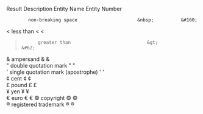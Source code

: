 Result	    Description	                            Entity Name	    Entity Number	

            non-breaking space	                    &nbsp;	        &#160;	
<	        less than	                            &lt;	        &#60;	
>	        greater than	                        &gt;	        &#62;	
&	        ampersand	                            &amp;	        &#38;	
"	        double quotation mark	                &quot;	        &#34;	
'	        single quotation mark (apostrophe)	    &apos;	        &#39;	
¢	        cent	                                &cent;	        &#162;	
£	        pound	                                &pound;	        &#163;	
¥	        yen	                                    &yen;	        &#165;	
€	        euro	                                &euro;	        &#8364;	
©	        copyright	                            &copy;	        &#169;	
®	        registered trademark	                &reg;	        &#174;